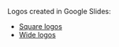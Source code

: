 Logos created in Google Slides:
* [Square logos](https://docs.google.com/presentation/d/1frKO4AnTRqlSazRJF5djAq-1X12jSH2r9RqvcV1Gejo)
* [Wide logos](https://docs.google.com/presentation/d/1bSMP4HNXAfrs59Aw-9v6W-Uud9jGQK8R_fdUfor4Lgk)
